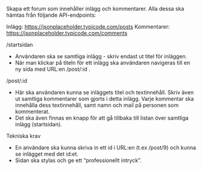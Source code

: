 Skapa ett forum som innehåller inlägg och kommentarer. Alla dessa ska hämtas från följande API-endpoints:

Inlägg: https://jsonplaceholder.typicode.com/posts
Kommentarer: https://jsonplaceholder.typicode.com/comments

/startsidan

- Användaren ska se samtliga inlägg - skriv endast ut titel för inläggen.
- När man klickar på titeln för ett inlägg ska användaren navigeras till en ny sida med URL:en /post/:id .

/post/:id

- Här ska användaren kunna se inläggets titel och textinnehåll. Skriv även ut samtliga kommentarer som gjorts i detta inlägg. Varje kommentar ska innehålla dess textinnehåll, samt namn och mail på personen som kommenterat.
- Det ska även finnas en knapp för att gå tillbaka till listan över samtliga inlägg (startsidan).


Tekniska krav
- En användare ska kunna skriva in ett id i URL:en (t.ex /post/9) och kunna se inlägget med det id:et.
- Sidan ska stylas och ge ett “professionellt intryck”.
